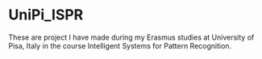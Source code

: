 # UniPi_ISPR

These are project I have made during my Erasmus studies at University of Pisa, Italy in the course Intelligent Systems for Pattern Recognition.
